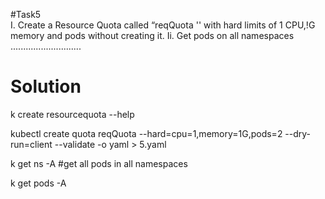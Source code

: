 #Task5  
I. Create a Resource Quota called “reqQuota '' with hard limits of 1 CPU,!G memory and  pods without creating it.
Ii. Get pods on all namespaces
............................
# Solution
k create resourcequota --help

kubectl create quota reqQuota --hard=cpu=1,memory=1G,pods=2 --dry-run=client --validate -o yaml > 5.yaml


k get ns -A
#get all pods in all namespaces

k get pods -A